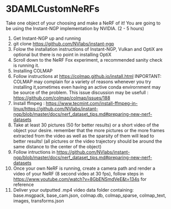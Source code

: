 # 3DAMLCustomNeRFs
Take one object of your choosing and make a NeRF of it! You are going to be using the Instant-NGP implementation by NVIDIA. (2 - 5 hours)
1. Get Instant-NGP up and running
  1. git clone https://github.com/NVlabs/instant-ngp
  2. Folow the installation instructions of Instant-NGP, Vulkan and OptiX are optional but there is no point in installing OptiX
  3. Scroll down to the NeRF Fox experiment, a recommended sanity check is running it.
2. Installing COLMAP
  1. Follow instructions at https://colmap.github.io/install.html
  INPORTANT: COLMAP may complain for a variety of reasons whenever you try installing it,sometimes even having an active conda envirornment may be source of the problem. This issue discussion may be usefull : https://github.com/colmap/colmap/issues/188
3. Install ffmpeg : https://www.tecmint.com/install-ffmpeg-in-linux/https://github.com/NVlabs/instant-ngp/blob/master/docs/nerf_dataset_tips.md#preparing-new-nerf-datasets
4. Take at least 30 pictures (50 for better results) or a short video of the object your desire. remember that the more pictures or the more frames extracted from the video as well as the sparsity of them will lead to better results! (all pictures or the video trajectory should be around the same distance to the center of the object)
5. Follow intructions in https://github.com/NVlabs/instant-ngp/blob/master/docs/nerf_dataset_tips.md#preparing-new-nerf-datasets
6. Once your own NeRF is running, create a camera path and render a video of your NeRF (8 second video at 30 fps), follow steps in https://www.youtube.com/watch?v=8GbENSmdVeE&t=134s for reference
7. Deliver your outputted .mp4 video data folder containing: base.msgpack, base_cam.json, colmap.db, colmap_sparse, colmap_text, images, transforms.json
